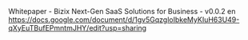 Whitepaper - Bizix Next-Gen SaaS Solutions for Business - v0.0.2 en
https://docs.google.com/document/d/1gv5GqzgloIbkeMyKIuH63U49-qXyEuTBufEPmntmJHY/edit?usp=sharing